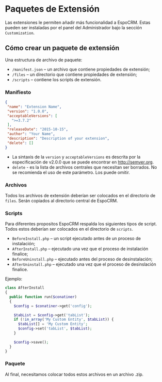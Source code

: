 # Paquetes de Extensión

Las extensiones le permiten añadir más funcionalidad a EspoCRM. Estas pueden ser instaladas por el panel del Administrador bajo la sección `Customization`.

## Cómo crear un paquete de extensión

Una estructura de archivo de paquete:

* `/manifest.json` – un archivo que contiene propiedades de extensión;
* `/files` – un directorio que contiene propiedades de extensión;
* `/scripts` – contiene los scripts de extensión.

### Manifiesto
```json
{
 "name": "Extension Name",
 "version": "1.0.0",
 "acceptableVersions": [
   ">=3.7.2"
 ],
 "releaseDate": "2015-10-15",
 "author": "Your Name",
 "description": "Description of your extension",
 "delete": []
}
```

* La sintaxis de la `version` y `acceptableVersions` es descrita por la especificación de v2.0.0 que se puede encontrar en http://semver.org.
* `delete` - es la lista de archivos centrales que necesitan ser borrados. No se recomienda el uso de este parámetro. Los puede omitir.

### Archivos

Todos los archivos de extensión deberían ser colocados en el directorio de `files`. Serán copiados al directorio central de EspoCRM.

### Scripts

Para diferentes propositos EspoCRM respalda los siguientes tipos de script. Todos estos deberían ser colocados en el directorio de `scripts`.

* `BeforeInstall.php` – un script ejecutado antes de un proceso de instalación;
* `AfterInstall.php` – ejecutado una vez que el proceso de instalación finalice;
* `BeforeUninstall.php` – ejecutado antes del proceso de desinstalación;
* `AfterUninstall.php` – ejecutado una vez que el proceso de desinslación finalice.

Ejemplo:

```php
class AfterInstall
{
  public function run($conatiner)
  {
    $config = $conatiner->get('config');
 
    $tabList = $config->get('tabList');
    if (!in_array('My Custom Entity', $tabList)) {
      $tabList[] = 'My Custom Entity';
      $config->set('tabList', $tabList);
    }
 
    $config->save();
  }
}
```

### Paquete

Al final, necesitamos colocar todos estos archivos en un archivo .zip.
